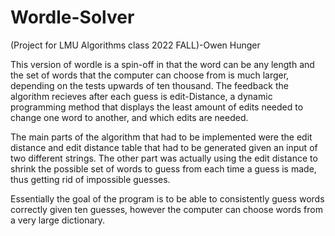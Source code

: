 # Wordle-Solver
(Project for LMU Algorithms class 2022 FALL)-Owen Hunger

This version of wordle is a spin-off in that the word can be any length and the set of words that the computer can choose from is much larger, depending on the tests upwards of ten thousand. 
The feedback the algorithm recieves after each guess is edit-Distance, a dynamic programming method that displays the least amount of edits needed to change one word to another, and which edits are needed.

The main parts of the algorithm that had to be implemented were the edit distance and edit distance table that had to be generated given an input of two different strings.
The other part was actually using the edit distance to shrink the possible set of words to guess from each time a guess is made, thus getting rid of impossible guesses.

Essentially the goal of the program is to be able to consistently guess words correctly given ten guesses, however the computer can choose words from a very large dictionary.


